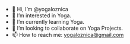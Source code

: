 - 👋 Hi, I’m @yogaloznica
- 👀 I’m interested in Yoga.
- 🌱 I’m currently learning Yoga.
- 💞️ I’m looking to collaborate on Yoga Projects.
- 📫 How to reach me: yogaloznica@gmail.com

<!---
yogaloznica/yogaloznica is a ✨ special ✨ repository because its `README.md` (this file) appears on your GitHub profile.
You can click the Preview link to take a look at your changes.
--->
